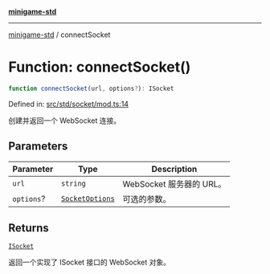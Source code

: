 [**minigame-std**](../README.md)

***

[minigame-std](../README.md) / connectSocket

# Function: connectSocket()

```ts
function connectSocket(url, options?): ISocket
```

Defined in: [src/std/socket/mod.ts:14](https://github.com/JiangJie/minigame-std/blob/ff3594872b1efbdbc13aabe99588385e855b50dc/src/std/socket/mod.ts#L14)

创建并返回一个 WebSocket 连接。

## Parameters

| Parameter | Type | Description |
| ------ | ------ | ------ |
| `url` | `string` | WebSocket 服务器的 URL。 |
| `options`? | [`SocketOptions`](../type-aliases/SocketOptions.md) | 可选的参数。 |

## Returns

[`ISocket`](../interfaces/ISocket.md)

返回一个实现了 ISocket 接口的 WebSocket 对象。
